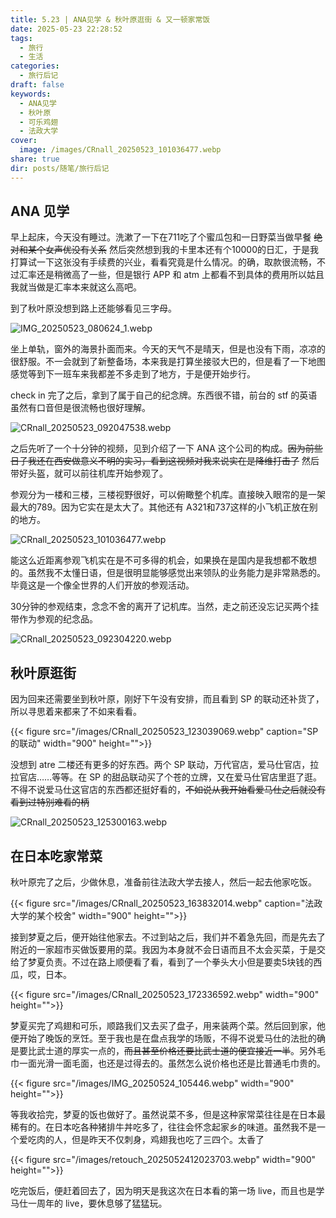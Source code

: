 ```yaml
---
title: 5.23 | ANA见学 & 秋叶原逛街 & 又一顿家常饭
date: 2025-05-23 22:28:52
tags:
  - 旅行
  - 生活
categories:
  - 旅行后记
draft: false
keywords:
  - ANA见学
  - 秋叶原
  - 可乐鸡翅
  - 法政大学
cover:
  image: /images/CRnall_20250523_101036477.webp
share: true
dir: posts/随笔/旅行后记
---
```


## ANA 见学

早上起床，今天没有睡过。洗漱了一下在711吃了个蜜瓜包和一日野菜当做早餐 ~~绝对和某个女声优没有关系~~ 然后突然想到我的卡里本还有个10000的日汇，于是我打算试一下这张没有手续费的兴业，看看究竟是什么情况。的确，取款很流畅，不过汇率还是稍微高了一些，但是银行 APP 和 atm 上都看不到具体的费用所以姑且我就当做是汇率本来就这么高吧。

到了秋叶原没想到路上还能够看见三字母。

![IMG_20250523_080624_1.webp](/images/IMG_20250523_080624_1.webp)

坐上单轨，窗外的海景扑面而来。今天的天气不是晴天，但是也没有下雨，凉凉的很舒服。不一会就到了新整备场，本来我是打算坐接驳大巴的，但是看了一下地图感觉等到下一班车来我都差不多走到了地方，于是便开始步行。

check in 完了之后，拿到了属于自己的纪念牌。东西很不错，前台的 stf 的英语虽然有口音但是很流畅也很好理解。

![CRnall_20250523_092047538.webp](/images/CRnall_20250523_092047538.webp)

之后先听了一个十分钟的视频，见到介绍了一下 ANA 这个公司的构成。~~因为前些日子我还在西安做意义不明的实习，看到这视频对我来说实在是降维打击了~~ 然后带好头盔，就可以前往机库开始参观了。

参观分为一楼和三楼，三楼视野很好，可以俯瞰整个机库。直接映入眼帘的是一架最大的789。因为它实在是太大了。其他还有 A321和737这样的小飞机正放在别的地方。

![CRnall_20250523_101036477.webp](/images/CRnall_20250523_101036477.webp)

能这么近距离参观飞机实在是不可多得的机会，如果换在是国内是我想都不敢想的。虽然我不太懂日语，但是很明显能够感觉出来领队的业务能力是非常熟悉的。毕竟这是一个像全世界的人们开放的参观活动。

30分钟的参观结束，念念不舍的离开了记机库。当然，走之前还没忘记买两个挂带作为参观的纪念品。

![CRnall_20250523_092304220.webp](/images/CRnall_20250523_092304220.webp)

## 秋叶原逛街

因为回来还需要坐到秋叶原，刚好下午没有安排，而且看到 SP 的联动还补货了，所以寻思着来都来了不如来看看。

{{< figure src="/images/CRnall_20250523_123039069.webp" caption="SP的联动" width="900" height="">}}

没想到 atre 二楼还有更多的好东西。两个 SP 联动，万代官店，爱马仕官店，拉拉官店……等等。在 SP 的甜品联动买了个苍的立牌，又在爱马仕官店里逛了逛。不得不说爱马仕这官店的东西都还挺好看的，~~不如说从我开始看爱马仕之后就没有看到过特别难看的柄~~

![CRnall_20250523_125300163.webp](/images/CRnall_20250523_125300163.webp)

## 在日本吃家常菜

秋叶原完了之后，少做休息，准备前往法政大学去接人，然后一起去他家吃饭。

{{< figure src="/images/CRnall_20250523_163832014.webp" caption="法政大学的某个校舍" width="900" height="">}}

接到梦夏之后，便开始往他家去。不过到站之后，我们并不着急先回，而是先去了附近的一家超市买做饭要用的菜。我因为本身就不会日语而且不太会买菜，于是交给了梦夏负责。不过在路上顺便看了看，看到了一个拳头大小但是要卖5块钱的西瓜，哎，日本。

{{< figure src="/images/CRnall_20250523_172336592.webp"  width="900" height="">}}

梦夏买完了鸡翅和可乐，顺路我们又去买了盘子，用来装两个菜。然后回到家，他便开始了晚饭的烹饪。至于我也是在盘点我学的场贩，不得不说爱马仕的法批的确是要比武士道的厚实一点的，~~而且甚至价格还要比武士道的便宜接近一半~~。另外毛巾一面光滑一面毛面，也还是过得去的。虽然怎么说价格也还是比普通毛巾贵的。

{{< figure src="/images/IMG_20250524_105446.webp"  width="900" height="">}}

等我收拾完，梦夏的饭也做好了。虽然说菜不多，但是这种家常菜往往是在日本最稀有的。在日本吃各种猪排牛丼吃多了，往往会怀念起家乡的味道。虽然我不是一个爱吃肉的人，但是昨天不仅刺身，鸡翅我也吃了三四个。太香了

{{< figure src="/images/retouch_2025052412023703.webp"  width="900" height="">}}

吃完饭后，便赶着回去了，因为明天是我这次在日本看的第一场 live，而且也是学马仕一周年的 live，要休息够了猛猛玩。
